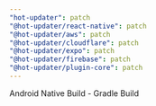 ```yaml
---
"hot-updater": patch
"@hot-updater/react-native": patch
"@hot-updater/aws": patch
"@hot-updater/cloudflare": patch
"@hot-updater/expo": patch
"@hot-updater/firebase": patch
"@hot-updater/plugin-core": patch
---
```


Android Native Build - Gradle Build
